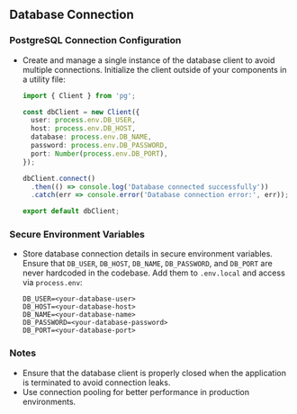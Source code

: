 ## Database Connection
### PostgreSQL Connection Configuration
- Create and manage a single instance of the database client to avoid multiple connections. Initialize the client outside of your components in a utility file:
  ```typescript
  import { Client } from 'pg';

  const dbClient = new Client({
    user: process.env.DB_USER,
    host: process.env.DB_HOST,
    database: process.env.DB_NAME,
    password: process.env.DB_PASSWORD,
    port: Number(process.env.DB_PORT),
  });

  dbClient.connect()
    .then(() => console.log('Database connected successfully'))
    .catch(err => console.error('Database connection error:', err));

  export default dbClient;
  ```

### Secure Environment Variables
- Store database connection details in secure environment variables. Ensure that `DB_USER`, `DB_HOST`, `DB_NAME`, `DB_PASSWORD`, and `DB_PORT` are never hardcoded in the codebase. Add them to `.env.local` and access via `process.env`:
  ```plaintext
  DB_USER=<your-database-user>
  DB_HOST=<your-database-host>
  DB_NAME=<your-database-name>
  DB_PASSWORD=<your-database-password>
  DB_PORT=<your-database-port>
  ```

### Notes
- Ensure that the database client is properly closed when the application is terminated to avoid connection leaks.
- Use connection pooling for better performance in production environments.